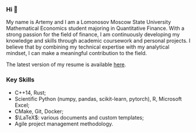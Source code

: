 ### Hi 👋

My name is Artemy and I am a Lomonosov Moscow State University Mathematical Economics student majoring in Quantitative Finance. 
With a strong passion for the field of finance, I am continuously developing my knowledge and skills through academic coursework and personal projects. 
I believe that by combining my technical expertise with my analytical mindset, I can make a meaningful contribution to the field.

The latest version of my resume is available [here](https://github.com/ArtemySazonov/artemysazonov/blob/main/SazonovAA_Resume.pdf).

### Key Skills
* C++14, Rust;
* Scientific Python (numpy, pandas, scikit-learn, pytorch), R, Microsoft Excel;
* CMake, Git, Docker;
* $\LaTeX$: various documents and custom templates;
* Agile project management methodology.
